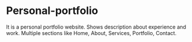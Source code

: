 # Personal-portfolio
It is a personal portfolio website. Shows description about experience and work. Multiple sections like Home, About, Services, Portfolio, Contact.
